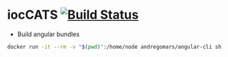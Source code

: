 # iocCATS [![Build Status](https://travis-ci.org/andregomars/iocCATS.svg?branch=master)](https://travis-ci.org/andregomars/iocCATS)

* Build angular bundles
```bash
docker run -it --rm -v "$(pwd)":/home/node andregomars/angular-cli sh
```
